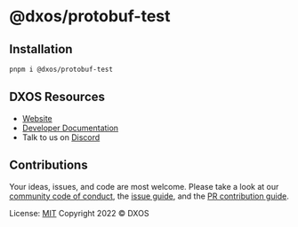 # @dxos/protobuf-test

## Installation

```bash
pnpm i @dxos/protobuf-test
```

## DXOS Resources

- [Website](https://dxos.org)
- [Developer Documentation](https://docs.dxos.org)
- Talk to us on [Discord](https://dxos.org/discord)

## Contributions

Your ideas, issues, and code are most welcome. Please take a look at our [community code of conduct](https://github.com/dxos/dxos/blob/main/CODE_OF_CONDUCT.md), the [issue guide](https://github.com/dxos/dxos/blob/main/CONTRIBUTING.md#submitting-issues), and the [PR contribution guide](https://github.com/dxos/dxos/blob/main/CONTRIBUTING.md#submitting-prs).

License: [MIT](./LICENSE) Copyright 2022 © DXOS
